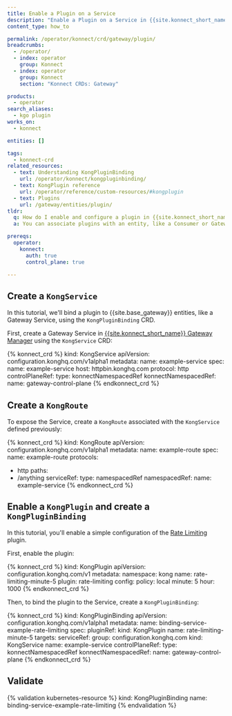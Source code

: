 ```yaml
---
title: Enable a Plugin on a Service
description: "Enable a Plugin on a Service in {{site.konnect_short_name}} using the KongPlugin and KongPluginBinding CRDs and configure it for use with your Control Plane."
content_type: how_to

permalink: /operator/konnect/crd/gateway/plugin/
breadcrumbs:
  - /operator/
  - index: operator
    group: Konnect
  - index: operator
    group: Konnect
    section: "Konnect CRDs: Gateway"

products:
  - operator
search_aliases:
  - kgo plugin
works_on:
  - konnect

entities: []

tags:
  - konnect-crd
related_resources:
  - text: Understanding KongPluginBinding
    url: /operator/konnect/kongpluginbinding/
  - text: KongPlugin reference
    url: /operator/reference/custom-resources/#kongplugin
  - text: Plugins
    url: /gateway/entities/plugin/
tldr:
  q: How do I enable and configure a plugin in {{site.konnect_short_name}} that's associated with another entity using KGO?
  a: You can associate plugins with an entity, like a Consumer or Gateway Service, in {{site.konnect_short_name}}. To do this with KGO, you must create a `KongPlugin` and use `KongPluginBinding` to associate it with another entity.

prereqs:
  operator:
    konnect:
      auth: true
      control_plane: true

---
```


## Create a `KongService` 
 
In this tutorial, we'll bind a plugin to {{site.base_gateway}} entities, like a Gateway Service, using the `KongPluginBinding` CRD. 

First, create a Gateway Service in [{{site.konnect_short_name}} Gateway Manager](/gateway-manager/) using the `KongService` CRD:

<!-- vale off -->
{% konnect_crd %}
kind: KongService
apiVersion: configuration.konghq.com/v1alpha1
metadata:
  name: example-service
spec:
  name: example-service
  host: httpbin.konghq.com
  protocol: http
  controlPlaneRef:
    type: konnectNamespacedRef
    konnectNamespacedRef:
      name: gateway-control-plane
{% endkonnect_crd %}
<!-- vale on -->

## Create a `KongRoute`

To expose the Service, create a `KongRoute` associated with the `KongService` defined previously:

<!-- vale off -->
{% konnect_crd %}
kind: KongRoute
apiVersion: configuration.konghq.com/v1alpha1
metadata:
  name: example-route
spec:
  name: example-route
  protocols:
  - http
  paths:
  - /anything
  serviceRef:
    type: namespacedRef
    namespacedRef:
      name: example-service
{% endkonnect_crd %}
<!-- vale on -->

## Enable a `KongPlugin` and create a `KongPluginBinding`

In this tutorial, you'll enable a simple configuration of the [Rate Limiting](/plugins/rate-limiting/) plugin. 

First, enable the plugin:

<!-- vale off -->
{% konnect_crd %}
kind: KongPlugin
apiVersion: configuration.konghq.com/v1
metadata:
  namespace: kong
  name: rate-limiting-minute-5
plugin: rate-limiting
config:
  policy: local
  minute: 5
  hour: 1000
{% endkonnect_crd %}
<!-- vale on -->

Then, to bind the plugin to the Service, create a `KongPluginBinding`:

<!-- vale off -->
{% konnect_crd %}
kind: KongPluginBinding
apiVersion: configuration.konghq.com/v1alpha1
metadata:
  name: binding-service-example-rate-limiting
spec:
  pluginRef:
    kind: KongPlugin
    name: rate-limiting-minute-5
  targets:
    serviceRef:
      group: configuration.konghq.com
      kind: KongService
      name: example-service
  controlPlaneRef:
    type: konnectNamespacedRef
    konnectNamespacedRef:
      name: gateway-control-plane
{% endkonnect_crd %}
<!-- vale on -->

## Validate

<!-- vale off -->
{% validation kubernetes-resource %}
kind: KongPluginBinding
name: binding-service-example-rate-limiting
{% endvalidation %}
<!-- vale on -->